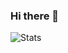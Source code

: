 ### Hi there 👋

<img align="left" alt="Stats" src="https://github-readme-stats.vercel.app/api?username=Cedric-Perauer&count_private=true&show_icons=true"/>
